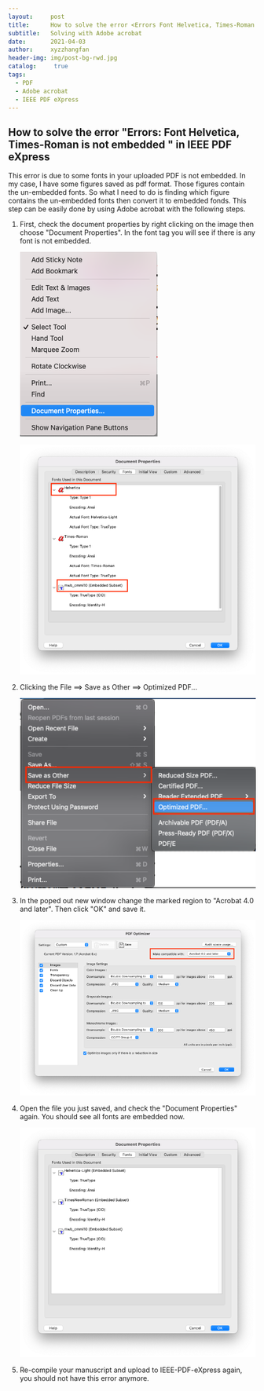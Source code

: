 ```yaml
---
layout:     post
title:      How to solve the error <Errors Font Helvetica, Times-Roman is not embedded> in IEEE PDF eXpress
subtitle:   Solving with Adobe acrobat
date:       2021-04-03
author:     xyzzhangfan
header-img: img/post-bg-rwd.jpg
catalog: 	 true
tags:
  - PDF
  - Adobe acrobat
  - IEEE PDF eXpress
---
```


## How to solve the error "Errors: Font Helvetica,  Times-Roman is not embedded " in IEEE PDF eXpress



This error is due to some fonts in your uploaded PDF is not embedded. In my case, I have some figures saved as pdf format. Those figures contain the un-embedded fonts. So what I need to do is finding which figure contains the un-embedded fonts then convert it to embedded fonds. This step can be easily done by using Adobe acrobat with the following steps.

1. First, check the document properties by right clicking on the image then choose "Document Properties". In the font tag you will see if there is any font is not embedded. 

   ![Properties](https://raw.githubusercontent.com/xyzzhangfan/pictures/main/img/20210403005922.png)

   ![before_conversion](https://raw.githubusercontent.com/xyzzhangfan/pictures/main/img/20210403005935.png)

2. Clicking the File ==> Save as Other ==> Optimized PDF...

   ![save_as](https://raw.githubusercontent.com/xyzzhangfan/pictures/main/img/20210403005917.png)

3. In the poped out new window change the marked region to "Acrobat 4.0 and later". Then click "OK" and save it.

   ![Screen Shot 2021-04-03 at 12.25.34 AM](https://raw.githubusercontent.com/xyzzhangfan/pictures/main/img/20210403005912.png)

4. Open the file you just saved, and check the "Document Properties" again. You should see all fonts are embedded now.

   ![after_conversion](https://raw.githubusercontent.com/xyzzhangfan/pictures/main/img/20210403005906.png)

5. Re-compile your manuscript and upload to IEEE-PDF-eXpress again, you should not have this error anymore. 



